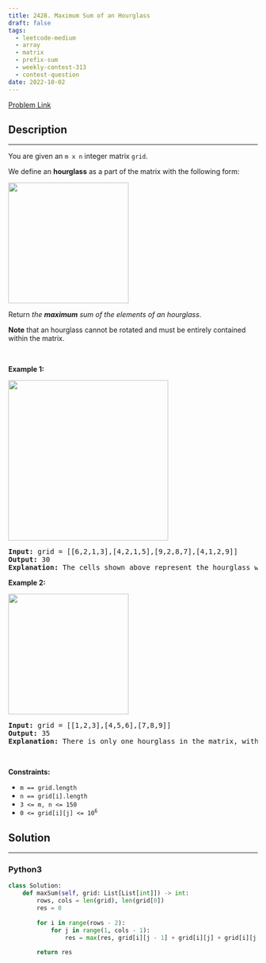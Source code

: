 ```yaml
---
title: 2428. Maximum Sum of an Hourglass
draft: false
tags: 
  - leetcode-medium
  - array
  - matrix
  - prefix-sum
  - weekly-contest-313
  - contest-question
date: 2022-10-02
---
```


[Problem Link](https://leetcode.com/problems/maximum-sum-of-an-hourglass/)

## Description

---
<p>You are given an <code>m x n</code> integer matrix <code>grid</code>.</p>

<p>We define an <strong>hourglass</strong> as a part of the matrix with the following form:</p>
<img alt="" src="https://assets.leetcode.com/uploads/2022/08/21/img.jpg" style="width: 243px; height: 243px;" />
<p>Return <em>the <strong>maximum</strong> sum of the elements of an hourglass</em>.</p>

<p><strong>Note</strong> that an hourglass cannot be rotated and must be entirely contained within the matrix.</p>

<p>&nbsp;</p>
<p><strong class="example">Example 1:</strong></p>
<img alt="" src="https://assets.leetcode.com/uploads/2022/08/21/1.jpg" style="width: 323px; height: 323px;" />
<pre>
<strong>Input:</strong> grid = [[6,2,1,3],[4,2,1,5],[9,2,8,7],[4,1,2,9]]
<strong>Output:</strong> 30
<strong>Explanation:</strong> The cells shown above represent the hourglass with the maximum sum: 6 + 2 + 1 + 2 + 9 + 2 + 8 = 30.
</pre>

<p><strong class="example">Example 2:</strong></p>
<img alt="" src="https://assets.leetcode.com/uploads/2022/08/21/2.jpg" style="width: 243px; height: 243px;" />
<pre>
<strong>Input:</strong> grid = [[1,2,3],[4,5,6],[7,8,9]]
<strong>Output:</strong> 35
<strong>Explanation:</strong> There is only one hourglass in the matrix, with the sum: 1 + 2 + 3 + 5 + 7 + 8 + 9 = 35.
</pre>

<p>&nbsp;</p>
<p><strong>Constraints:</strong></p>

<ul>
	<li><code>m == grid.length</code></li>
	<li><code>n == grid[i].length</code></li>
	<li><code>3 &lt;= m, n &lt;= 150</code></li>
	<li><code>0 &lt;= grid[i][j] &lt;= 10<sup>6</sup></code></li>
</ul>


## Solution

---
### Python3
``` py title='maximum-sum-of-an-hourglass'
class Solution:
    def maxSum(self, grid: List[List[int]]) -> int:
        rows, cols = len(grid), len(grid[0])
        res = 0
        
        for i in range(rows - 2):
            for j in range(1, cols - 1):
                res = max(res, grid[i][j - 1] + grid[i][j] + grid[i][j + 1] + grid[i + 1][j] + grid[i + 2][j - 1] + grid[i + 2][j] + grid[i + 2][j + 1])            
        
        return res
```

